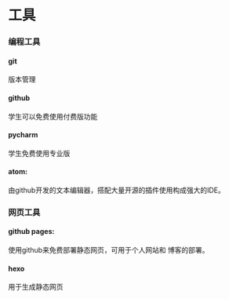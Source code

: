 # 工具

### 编程工具
#### git
版本管理

#### github
学生可以免费使用付费版功能

#### pycharm
学生免费使用专业版

#### atom:
由github开发的文本编辑器，搭配大量开源的插件使用构成强大的IDE。

### 网页工具
#### github pages:
使用github来免费部署静态网页，可用于个人网站和 博客的部署。

#### hexo
用于生成静态网页
